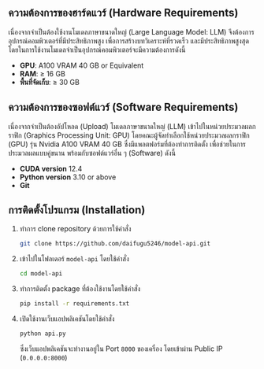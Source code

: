 ## ความต้องการของฮาร์ดแวร์ (Hardware Requirements)
เนื่องจากจำเป็นต้องใช้งานโมเดลภาษาขนาดใหญ่ (Large Language Model: LLM) จึงต้องการอุปกรณ์คอมพิวเตอร์ที่มีประสิทธิภาพสูง เพื่อการสร้างบทวิเคราะห์ที่รวดเร็ว และมีประสิทธิภาพสูงสุด โดยในการใช้งานโมเดลจำเป็นอุปกรณ์คอมพิวเตอร์จะมีความต้องการดังนี้

- **GPU**: A100 VRAM 40 GB or Equivalent
- **RAM**: ≥ 16 GB
- **พื้นที่จัดเก็บ**: ≥ 30 GB

## ความต้องการของซอฟต์แวร์ (Software Requirements)
เนื่องจากจำเป็นต้องอัปโหลด (Upload) โมเดลภาษาขนาดใหญ่ (LLM) เข้าไปในหน่วยประมวลผลกราฟิก (Graphics Processing Unit: GPU) โดยคณะผู้จัดทำเลือกใช้หน่วยประมวลผลกราฟิก (GPU) รุ่น Nvidia A100 VRAM 40 GB ซึ่งมีแพลตฟอร์มที่ต้องทำการติดตั้ง เพื่อช่วยในการประมวลผลแบบคู่ขนาน พร้อมกับซอฟต์แวร์อื่น ๆ (Software) ดังนี้

- **CUDA version** 12.4
- **Python version** 3.10 or above
- **Git**

## การติดตั้งโปรแกรม (Installation)
1. ทำการ clone repository ด้วยการใช้คำสั่ง
   ```sh
   git clone https://github.com/daifugu5246/model-api.git
   ```
2. เข้าไปในโฟลเดอร์ `model-api` โดยใช้คำสั่ง
   ```sh
   cd model-api
   ```
3. ทำการติดตั้ง package ที่ต้องใช้งานโดยใช้คำสั่ง
   ```sh
   pip install -r requirements.txt
   ```
4. เปิดใช้งานเว็บแอปพลิเคชันโดยใช้คำสั่ง
   ```sh
   python api.py
   ```
   
   ซึ่งเว็บแอปพลิเคชันจะทำงานอยู่ใน Port `8000` ของเครื่อง โดยเข้าผ่าน Public IP (`0.0.0.0:8000`)

